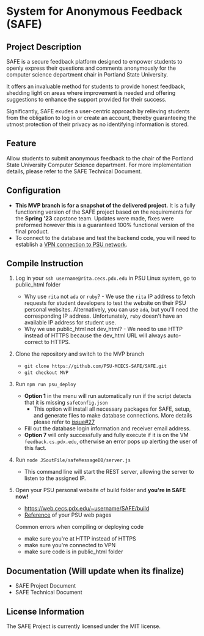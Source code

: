 # System for Anonymous Feedback (SAFE)

## Project Description
SAFE is a secure feedback platform designed to empower students to openly express their questions and comments anonymously for the computer science department chair in Portland State University.

It offers an invaluable method for students to provide honest feedback, shedding light on areas where improvement is needed and offering suggestions to enhance the support provided for their success.

Significantly, SAFE exudes a user-centric approach by relieving students from the obligation to log in or create an account, thereby guaranteeing the utmost protection of their privacy as no identifying information is stored.

## Feature
Allow students to submit anonymous feedback to the chair of the Portland State University Computer Science department. 
For more implementation details, please refer to the SAFE Technical Document.

## Configuration
   - **This MVP branch is for a snapshot of the delivered project.** It is a 
      fully functioning version of the SAFE project based on the requirements
      for the **Spring '23** capstone team. Updates were made, fixes were
      preformed however this is a guaranteed 100% functional version of the
      final product.
   - To connect to the database and test the backend code, you will need to establish a [VPN connection to PSU network](https://cat.pdx.edu/services/network/vpn-services/). 

## Compile Instruction
1. Log in your `ssh username@rita.cecs.pdx.edu` in PSU Linux system, go to public_html folder
      - Why use `rita` not `ada` or `ruby`? - We use the `rita` IP address to fetch requests for student developers to test the website on their PSU personal websites. Alternatively, you can use `ada`, but you'll need the corresponding IP address. Unfortunately, `ruby` doesn't have an available IP address for student use.
      - Why we use public_html not dev_html? - We need to use HTTP instead of HTTPS because the dev_html URL will always auto-correct to HTTPS.


2. Clone the repository and switch to the MVP branch 
      - `git clone https://github.com/PSU-MCECS-SAFE/SAFE.git` 
      - `git checkout MVP`


3. Run `npm run psu_deploy`
      - **Option 1** in the menu will run automatically run if the script detects that it is missing `safeConfig.json`
        - This option will install all necessary packages for SAFE, setup, and generate files to make database connections. More details please refer to [issue#27](https://github.com/PSU-MCECS-SAFE/SAFE/issues/27#issue-1697069201)
      - Fill out the database login information and receiver email address.
      - **Option 7** will only successfully and fully execute if it is on the VM `feedback.cs.pdx.edu`, otherwise an error pops up alerting the user of this fact.

4. Run `node JSoutFile/safeMessageDB/server.js`
      - This command line will start the REST server, allowing the server to listen to the assigned IP.


5. Open your PSU personal website of build folder and **you're in SAFE now!**
      - https://web.cecs.pdx.edu/~username/SAFE/build
      - [Reference](https://cat.pdx.edu/services/web/account-websites/) of your PSU web pages

   Common errors when compiling or deploying code
      - make sure you're at HTTP instead of HTTPS 
      - make sure you're connected to VPN
      - make sure code is in public_html folder

## Documentation (Will update when its finalize)
   - SAFE Project Document
   - SAFE Technical Document

## License Information
The SAFE Project is currently licensed under the MIT license.
